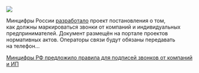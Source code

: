 <!--2025-04-30 14:59:10-->
<div class="yb">
  <div class="rss habr"><img src="https://habrastorage.org/getpro/habr/upload_files/344/b6f/03a/344b6f03ae5b36c0c741cdd9b97a3861.jpg" /><p>Минцифры России <a href="https://www.interfax.ru/digital/1023562" rel="noopener noreferrer nofollow">разработало</a> проект постановления о&nbsp;том, как&nbsp;должны маркироваться звонки от&nbsp;компаний и индивидуальных предпринимателей. Документ размещён на&nbsp;портале проектов нормативных актов. Операторы связи будут обязаны передавать на&nbsp;телефон... <p class="titl"><a href="https://habr.com/ru/news/906026/?utm_source=habrahabr&utm_medium=rss&utm_campaign=906026">Минцифры РФ предложило правила для подписей звонков от компаний и ИП</a></p></div>
</div>
